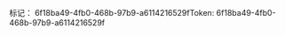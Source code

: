<span data-ttu-id="d154f-101">标记： 6f18ba49-4fb0-468b-97b9-a6114216529f</span><span class="sxs-lookup"><span data-stu-id="d154f-101">Token: 6f18ba49-4fb0-468b-97b9-a6114216529f</span></span>